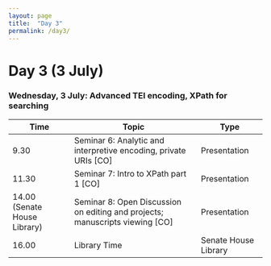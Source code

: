 ```yaml
---
layout: page
title:  "Day 3"
permalink: /day3/
---
```


# Day 3 (3 July)

### Wednesday, 3 July: Advanced TEI encoding, XPath for searching

|Time   | Topic   | Type |
|---|---|---|
|9.30	| Seminar 6: Analytic and interpretive encoding, private URIs [CO] | Presentation |
| 11.30	| Seminar 7: Intro to XPath part 1 [CO] | Presentation |
| 14.00 (Senate House Library) | Seminar 8: Open Discussion on editing and projects; manuscripts viewing [CO] | Presentation |
| 16.00  |  Library Time |  Senate House Library |
